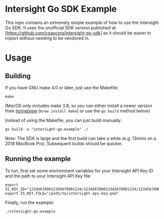# Intersight Go SDK Example

This repo contains an extremely simple example of how to use the Intersight Go SDK. It uses the unofficial SDK version published at [https://github.com/cgascoig/intersight-go-sdk] as it should be easier to import without needing to be vendored in. 

# Usage

## Building

If you have GNU make 4.0 or later, just use the Makefile:

```
make
```

(MacOS only includes make 3.8, so you can either install a newer version from [homebrew](https://brew.sh/) (`brew install make`) or use the `go build` method below)

Instead of using the Makefile, you can just build manually:

```
go build -o "intersight-go-example" ./
```

Note: The SDK is large and the first build can take a while (e.g. 13mins on a 2018 MacBook Pro). Subsequent builds should be quicker.

## Running the example

To run, first set some environment variables for your Intersight API Key ID and the path to your Intersight API Key file:

```
export IS_KEY_ID="123456789012345678901234/123456789012345678901234/123456789012345678901234"
export IS_KEY_FILE="/path/to/intersight-api-key.pem"
```

Finally, run the example:

```
./intersight-go-example
```